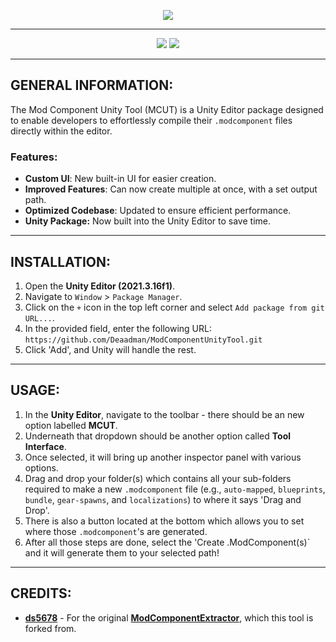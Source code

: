 <p align="center">
    <a href="#"><img src="https://raw.githubusercontent.com/Deaadman/ModComponentUnityTool/release/Images/TitleCardGitHub.png"></a>

---

<p align="center">
    <a href="https://github.com/Deaadman/ModComponentUnityTool/releases/latest"><img src="https://img.shields.io/github/v/release/Deaadman/ModComponentUnityTool?label=latest&style=for-the-badge"></a>
    <a href="https://github.com/Deaadman/ModComponentUnityTool/issues"><img src="https://img.shields.io/github/issues/Deaadman/ModComponentUnityTool?style=for-the-badge"></a>

---

## GENERAL INFORMATION:

The Mod Component Unity Tool (MCUT) is a Unity Editor package designed to enable developers to effortlessly compile their `.modcomponent` files directly within the editor.

### Features:
- **Custom UI**: New built-in UI for easier creation.
- **Improved Features**: Can now create multiple at once, with a set output path.
- **Optimized Codebase**: Updated to ensure efficient performance.
- **Unity Package:** Now built into the Unity Editor to save time.

---

## INSTALLATION:

1. Open the **Unity Editor (2021.3.16f1)**.
2. Navigate to `Window` > `Package Manager`.
3. Click on the `+` icon in the top left corner and select `Add package from git URL...`.
4. In the provided field, enter the following URL: `https://github.com/Deaadman/ModComponentUnityTool.git`
5. Click 'Add', and Unity will handle the rest.

---

## USAGE:

1. In the **Unity Editor**, navigate to the toolbar - there should be an new option labelled **MCUT**.
2. Underneath that dropdown should be another option called **Tool Interface**.
3. Once selected, it will bring up another inspector panel with various options.
4. Drag and drop your folder(s) which contains all your sub-folders required to make a new `.modcomponent` file (e.g., `auto-mapped`, `blueprints`, `bundle`, `gear-spawns`, and `localizations`) to where it says 'Drag and Drop'.
5. There is also a button located at the bottom which allows you to set where those `.modcomponent`'s are generated.
6. After all those steps are done, select the 'Create .ModComponent(s)` and it will generate them to your selected path!

---

## CREDITS:

- [**ds5678**](https://github.com/ds5678) - For the original [**ModComponentExtractor**](https://github.com/ds5678/ModComponentExtractor), which this tool is forked from.